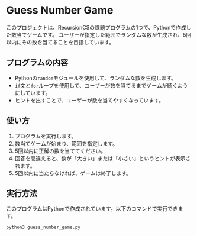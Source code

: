 # Guess Number Game

このプロジェクトは、RecursionCSの課題プログラムの1つで、Pythonで作成した数当てゲームです。
ユーザーが指定した範囲でランダムな数が生成され、5回以内にその数を当てることを目指しています。

## プログラムの内容
 - Pythonの`random`モジュールを使用して、ランダムな数を生成します。
 - `if`文と`for`ループを使用して、ユーザーが数を当てるまでゲームが続くようにしています。
 - ヒントを出すことで、ユーザーが数を当てやすくなっています。

## 使い方

1. プログラムを実行します。
2. 数当てゲームが始まり、範囲を指定します。
3. 5回以内に正解の数を当ててください。
4. 回答を間違えると、数が「大きい」または「小さい」というヒントが表示されます。
5. 5回以内に当たらなければ、ゲームは終了します。

## 実行方法

このプログラムはPythonで作成されています。以下のコマンドで実行できます。

```bash
python3 guess_number_game.py
